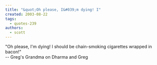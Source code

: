 ```yaml
---
title: "&quot;Oh please, I&#039;m dying! I"
created: 2003-08-22
tags: 
  - quotes-239
authors: 
  - scott
---
```


"Oh please, I'm dying! I should be chain-smoking cigarettes wrapped in bacon!"  
\-- Greg's Grandma on Dharma and Greg
